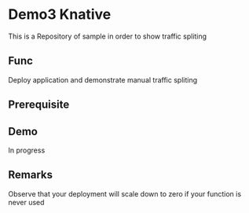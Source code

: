# Demo3 Knative

This is a Repository of sample in order to show traffic spliting

## Func

Deploy application and demonstrate manual traffic spliting

## Prerequisite

## Demo

In progress

## Remarks

Observe that your deployment will scale down to zero if your function is never used